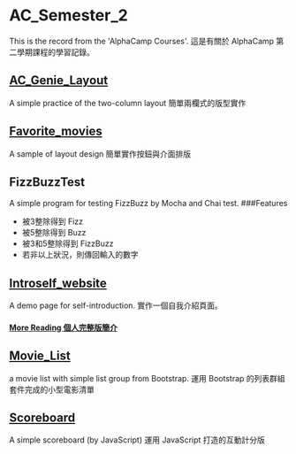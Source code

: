 # AC_Semester_2
This is the record from the 'AlphaCamp Courses'.
這是有關於 AlphaCamp 第二學期課程的學習記錄。

## [AC_Genie_Layout](https://andy922200.github.io/alphacamp/AC_Genie_layout/index.html) 
A simple practice of the two-column layout
簡單兩欄式的版型實作

## [Favorite_movies](https://andy922200.github.io/alphacamp/favorite_movies/index.html)
A sample of layout design
簡單實作按鈕與介面排版

## FizzBuzzTest
A simple program for testing FizzBuzz by Mocha and Chai test.
###Features
* 被3整除得到 Fizz
* 被5整除得到 Buzz
* 被3和5整除得到 FizzBuzz
* 若非以上狀況，則傳回輸入的數字

## [Introself_website](https://andy922200.github.io/alphacamp/Introself_website/index.html)
A demo page for self-introduction.
實作一個自我介紹頁面。
#### [More Reading 個人完整版簡介](https://andy922200.github.io/CV-Resume/)

## [Movie_List](https://andy922200.github.io/alphacamp/Movie_Lists_with_Genres/)
a movie list with simple list group from Bootstrap.
運用 Bootstrap 的列表群組套件完成的小型電影清單

## [Scoreboard](https://andy922200.github.io/alphacamp/scoreboard/scoreboard.html)
A simple scoreboard (by JavaScript)
運用 JavaScript 打造的互動計分版
